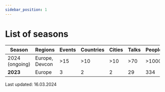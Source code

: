 ```yaml
---
sidebar_position: 1
---
```


# List of seasons

| Season | Regions | Events | Countries | Cities | Talks | People | Budget |
| --- | --- | --- | --- | --- | --- | --- | --- |
| 2024 (ongoing) | Europe, Devcon | >15 | >10 | >10 | >70 | >1000 | $100-150k |
| **2023** | Europe | 3 | 2 | 2 | 29 | 334 | ~$16k |

Last updated: 16.03.2024